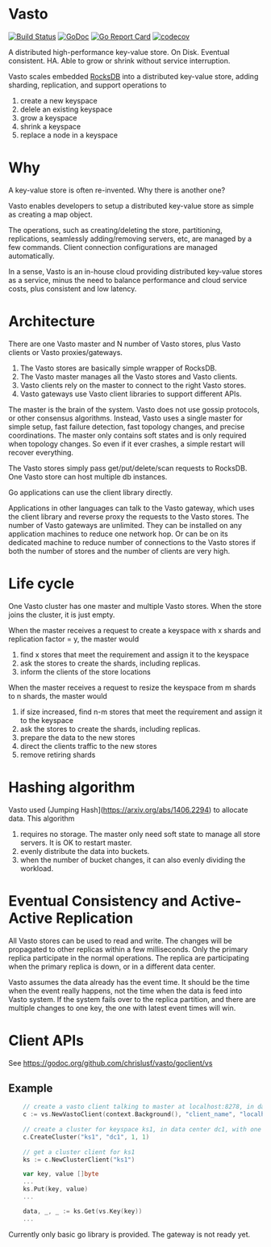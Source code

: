 # Vasto

[![Build Status](https://travis-ci.org/chrislusf/vasto.svg?branch=master)](https://travis-ci.org/chrislusf/vasto)
[![GoDoc](https://godoc.org/github.com/chrislusf/vasto/goclient/vs?status.svg)](https://godoc.org/github.com/chrislusf/vasto/goclient/vs)
[![Go Report Card](https://goreportcard.com/badge/github.com/chrislusf/vasto)](https://goreportcard.com/report/github.com/chrislusf/vasto)
[![codecov](https://codecov.io/gh/chrislusf/vasto/branch/master/graph/badge.svg)](https://codecov.io/gh/chrislusf/vasto)

A distributed high-performance key-value store. On Disk. Eventual consistent. HA. Able to grow or shrink without service interruption.

Vasto scales embedded [RocksDB](https://github.com/facebook/rocksdb) into a distributed key-value store,
adding sharding, replication, and support operations to
1. create a new keyspace
1. delele an existing keyspace
1. grow a keyspace
1. shrink a keyspace
1. replace a node in a keyspace

# Why
A key-value store is often re-invented. Why there is another one?

Vasto enables developers to setup a distributed key-value store as simple as creating a map object.

The operations, such as creating/deleting the store, partitioning, replications, seamlessly adding/removing servers, etc,
are managed by a few commands.
Client connection configurations are managed automatically.

In a sense, Vasto is an in-house cloud providing distributed key-value stores as a service, 
minus the need to balance performance and cloud service costs, plus consistent and low latency.

# Architecture

There are one Vasto master and N number of Vasto stores, plus Vasto clients or Vasto proxies/gateways.
1. The Vasto stores are basically simple wrapper of RocksDB. 
1. The Vasto master manages all the Vasto stores and Vasto clients.
1. Vasto clients rely on the master to connect to the right Vasto stores.
1. Vasto gateways use Vasto client libraries to support different APIs.

The master is the brain of the system. Vasto does not use gossip protocols, or other consensus algorithms.
Instead, Vasto uses a single master for simple setup, fast failure detection, fast topology changes,
and precise coordinations.
The master only contains soft states and is only required when topology changes. 
So even if it ever crashes, a simple restart will recover everything.

The Vasto stores simply pass get/put/delete/scan requests to RocksDB. 
One Vasto store can host multiple db instances.

Go applications can use the client library directly.

Applications in other languages can talk to the Vasto gateway, which uses the client library and reverse proxy the requests
to the Vasto stores. The number of Vasto gateways are unlimited. 
They can be installed on any application machines to reduce one network hop. 
Or can be on its dedicated machine to reduce number of connections to the Vasto stores if both the number of stores and the number of clients are very high.


# Life cycle

One Vasto cluster has one master and multiple Vasto stores. When the store joins the cluster, it is just empty.

When the master receives a request to create a keyspace with x shards and replication factor = y, the master would
1. find x stores that meet the requirement and assign it to the keyspace
1. ask the stores to create the shards, including replicas.
1. inform the clients of the store locations

When the master receives a request to resize the keyspace from m shards to n shards, the master would
1. if size increased, find n-m stores that meet the requirement and assign it to the keyspace
1. ask the stores to create the shards, including replicas.
1. prepare the data to the new stores
1. direct the clients traffic to the new stores
1. remove retiring shards

# Hashing algorithm

Vasto used (Jumping Hash](https://arxiv.org/abs/1406.2294) to allocate data. This algorithm
1. requires no storage. The master only need soft state to manage all store servers. It is OK to restart master.
1. evenly distribute the data into buckets.
1. when the number of bucket changes, it can also evenly dividing the workload.

# Eventual Consistency and Active-Active Replication

All Vasto stores can be used to read and write. The changes will be propagated to other replicas within a few
milliseconds. Only the primary replica participate in the normal operations. The replica are participating
when the primary replica is down, or in a different data center.

Vasto assumes the data already has the event time. It should be the time when the event really happens, not the
time when the data is feed into Vasto system. If the system fails over to the replica partition, and there are
multiple changes to one key, the one with latest event times will win.

# Client APIs

See https://godoc.org/github.com/chrislusf/vasto/goclient/vs

## Example

```go
    // create a vasto client talking to master at localhost:8278, in data center dc1
    c := vs.NewVastoClient(context.Background(), "client_name", "localhost:8278", "dc1")
    
    // create a cluster for keyspace ks1, in data center dc1, with one server, and one copy of data.
    c.CreateCluster("ks1", "dc1", 1, 1)
    
    // get a cluster client for ks1
    ks := c.NewClusterClient("ks1")

    var key, value []byte
    ...
    ks.Put(key, value)    
    ...

    data, _, _ := ks.Get(vs.Key(key))
    ...
```


Currently only basic go library is provided. The gateway is not ready yet.
